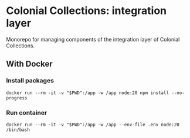 # Colonial Collections: integration layer

Monorepo for managing components of the integration layer of Colonial Collections.

## With Docker

### Install packages

    docker run --rm -it -v "$PWD":/app -w /app node:20 npm install --no-progress

### Run container

    docker run --rm -it -v "$PWD":/app -w /app --env-file .env node:20 /bin/bash
